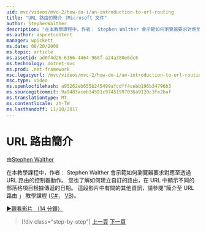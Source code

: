 ```yaml
---
uid: mvc/videos/mvc-2/how-do-i/an-introduction-to-url-routing
title: "URL 路由的簡介 |Microsoft 文件"
author: StephenWalther
description: "在本教學課程中，作者： Stephen Walther 會示範如何瀏覽器要求對應至透過 URL 路由的控制器動作。 您也了解如何建立 cust..."
ms.author: aspnetcontent
manager: wpickett
ms.date: 08/20/2008
ms.topic: article
ms.assetid: ad0f4d26-6366-4464-968f-a24a380e6dc6
ms.technology: dotnet-mvc
ms.prod: .net-framework
msc.legacyurl: /mvc/videos/mvc-2/how-do-i/an-introduction-to-url-routing
msc.type: video
ms.openlocfilehash: a95262eb655b245499afcdff4cebb196b34796b3
ms.sourcegitcommit: 9a9483aceb34591c97451997036a9120c3fe2baf
ms.translationtype: MT
ms.contentlocale: zh-TW
ms.lasthandoff: 11/10/2017
---
```

<a name="an-introduction-to-url-routing"></a>URL 路由簡介
====================
由[Stephen Walther](https://github.com/StephenWalther)

在本教學課程中，作者： Stephen Walther 會示範如何瀏覽器要求對應至透過 URL 路由的控制器動作。 您也了解如何建立自訂的路由，在 URL 中顯示不同的部落格項目根據傳遞的日期。 這段影片中有關的其他資訊，請參閱"簡介至 URL 路由 」 教學課程 ([C#](../../../overview/older-versions-1/controllers-and-routing/asp-net-mvc-routing-overview-cs.md)， [VB](../../../overview/older-versions-1/controllers-and-routing/asp-net-mvc-routing-overview-vb.md))。

[&#9654;觀看影片 （14 分鐘）](https://channel9.msdn.com/Blogs/ASP-NET-Site-Videos/an-introduction-to-url-routing)

>[!div class="step-by-step"]
[上一頁](understanding-views-view-data-and-html-helpers.md)
[下一頁](preventing-javascript-injection-attacks.md)
